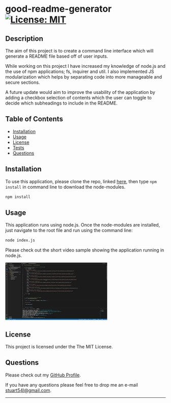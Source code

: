 #  good-readme-generator  [![License: MIT](https://img.shields.io/badge/License-MIT-yellow.svg)](https://opensource.org/licenses/MIT)

  ## Description
  
  The aim of this project is to create a command line interface which will generate a README file based off of user inputs. 
  
  While working on this project I have increased my knowledge of node.js and the use of npm applications; fs, inquirer and util. I also implemented JS modularization which helps by separating code into more manageable and secure sections.

  A future update would aim to improve the usability of the application by adding a checkbox selection of contents which the user can toggle to decide which subheadings to include in the README.
  

  ## Table of Contents
  
  * [Installation](#installation)
  * [Usage](#usage)
  * [License](#license)
  * [Tests](#tests)
  * [Questions](#questions)

  ## Installation
  
  To use this application, please clone the repo, linked [here](https://github.com/stuart540/good-readme-generator), then type `npm install` in command line to download the node-modules.
  ```md
  npm install
  ```
 

  ## Usage 

  This application runs using node.js. Once the node-modules are installed, just navigate to the root file and run using the command line:
  ```md
  node index.js
  ```
  
  Please check out the short video sample showing the application running in node.js.

  [![Watch the video](assets/images/thumbnail.webp)](https://youtu.be/pYuz1h_vwos)
  

  ## License
  
  This project is licensed under the The MIT License.
  

  ## Questions

  Please check out my [GitHub Profile](https://github.com/stuart540/).

  If you have any questions please feel free to drop me an e-mail <stuart54l@gmail.com>.


  ---
